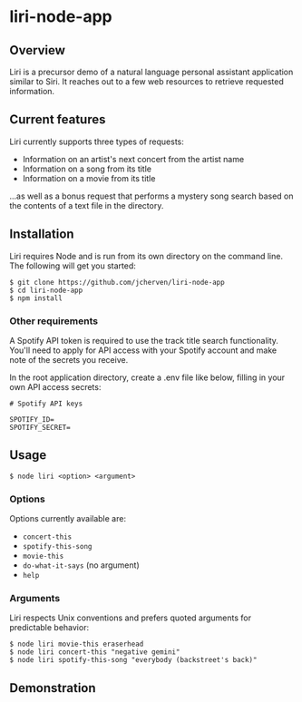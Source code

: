 # liri-node-app
## Overview
Liri is a precursor demo of a natural language personal assistant application similar to Siri. It reaches out to a few web resources to retrieve requested information.
## Current features
Liri currently supports three types of requests:
- Information on an artist's next concert from the artist name
- Information on a song from its title
- Information on a movie from its title

...as well as a bonus request that performs a mystery song search based on the contents of a text file in the directory.

## Installation
Liri requires Node and is run from its own directory on the command line.
The following will get you started:
```
$ git clone https://github.com/jcherven/liri-node-app
$ cd liri-node-app
$ npm install
```
### Other requirements
A Spotify API token is required to use the track title search functionality. You'll need to apply for API access with your Spotify account and make note of the secrets you receive.

In the root application directory, create a .env file like below, filling in your own API access secrets:
```
# Spotify API keys

SPOTIFY_ID=
SPOTIFY_SECRET=
```

## Usage
```
$ node liri <option> <argument>
```
### Options
Options currently available are:
- `concert-this`
- `spotify-this-song`
- `movie-this`
- `do-what-it-says` (no argument)
- `help`

### Arguments
Liri respects Unix conventions and prefers quoted arguments for predictable behavior:
```
$ node liri movie-this eraserhead
$ node liri concert-this "negative gemini"
$ node liri spotify-this-song "everybody (backstreet's back)"
```

## Demonstration
